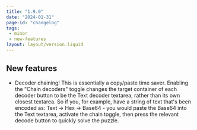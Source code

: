 ```yaml
---
title: "1.9.0"
date: "2024-01-31"
page-id: "changelog"
tags: 
 - minor
 - new-features
layout: layout/version.liquid
---
```

## New features
- Decoder chaining!
This is essentially a copy/paste time saver. Enabling the "Chain decoders" toggle changes the target container of each decoder button to be the Text decoder textarea, rather than its own closest textarea. So if you, for example, have a string of text that's been encoded as: Text -> Hex -> Base64  - you would paste the Base64 into the Text textarea, activate the chain toggle, then press the relevant decode button to quickly solve the puzzle.